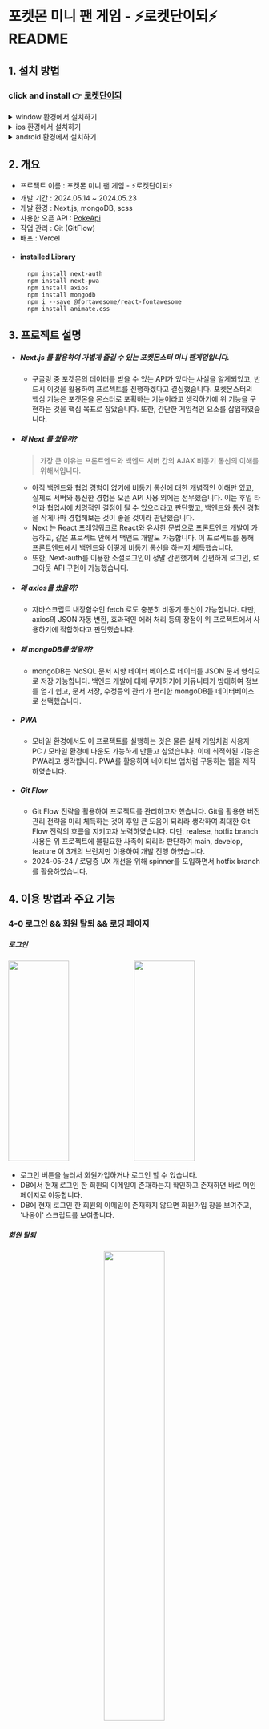 # 포켓몬 미니 팬 게임 - ⚡로켓단이되⚡ README

## 1. 설치 방법

### click and install 👉 [로켓단이되](https://pokemon-sigma-two.vercel.app/) 

<details>
  <summary>window 환경에서 설치하기</summary>
  <div align = 'center'>
    <img src='https://github.com/pvvng/pvvng.github.io/assets/112927193/85f131a5-41ae-496e-aa15-5db551236de4' width='33%' />
    <img src='https://github.com/pvvng/pvvng.github.io/assets/112927193/34e7f2a3-dbcd-484a-8136-89aff62374d1' width='33%' />
  </div>
</details>

<details>
  <summary>ios 환경에서 설치하기</summary>
  <div>
    <img src='https://github.com/pvvng/pokemon_game_with_nextjs/assets/112927193/4a3d0958-72e5-48a2-ab56-52ac3f99ed0f' width='31%' />
        <img align='top' src='https://github.com/pvvng/pokemon_game_with_nextjs/assets/112927193/1b0aa4ce-126b-4db6-8c85-1655f9edad7c' width='33%'/>
        <img align='top' src='https://github.com/pvvng/pokemon_game_with_nextjs/assets/112927193/59db49ff-5b50-477a-afaa-1b86c2fb00dc' width = '33%'/>
  </div>
</details>

<details>
  <summary>android 환경에서 설치하기</summary>
  <div align='center'>
    <img src='https://github.com/pvvng/pokemon_game_with_nextjs/assets/112927193/99d8824b-ba02-4cf0-897d-430c45a55176' width='30%' />
  </div>
</details>

## 2. 개요
- 프로젝트 이름 : 포켓몬 미니 팬 게임 - ⚡로켓단이되⚡
- 개발 기간 : 2024.05.14 ~ 2024.05.23
- 개발 환경 : Next.js, mongoDB, scss
- 사용한 오픈 API : [PokeApi](https://pokeapi.co/)
- 작업 관리 : Git (GitFlow)
- 배포 : Vercel  
- #### installed Library
        npm install next-auth
        npm install next-pwa
        npm install axios
        npm install mongodb
        npm i --save @fortawesome/react-fontawesome
        npm install animate.css

## 3. 프로젝트 설명

- ##### Next.js 를 활용하여 가볍게 즐길 수 있는 포켓몬스터 미니 팬게임입니다.
  - 구글링 중 포켓몬의 데이터를 받을 수 있는 API가 있다는 사실을 알게되었고, 반드시 이것을 활용하여 프로젝트를 진행하겠다고 결심했습니다. 포켓몬스터의 핵심 기능은 포켓몬을 몬스터로 포획하는 기능이라고 생각하기에 위 기능을 구현하는 것을 핵심 목표로 잡았습니다. 또한, 간단한 게임적인 요소를 삽입하였습니다.

- ##### 왜 Next 를 썼을까?
    > 가장 큰 이유는 프론트엔드와 백엔드 서버 간의 AJAX 비동기 통신의 이해를 위해서입니다.
      
    - 아직 백엔드와 협업 경험이 없기에 비동기 통신에 대한 개념적인 이해만 있고, 실제로 서버와 통신한 경험은 오픈 API 사용 외에는 전무했습니다. 이는 후일 타인과 협업시에 치명적인 결점이 될 수 있으리라고 판단했고, 백엔드와 통신 경험을 작게나마 경험해보는 것이 좋을 것이라 판단했습니다.
    - Next 는 React 프레임워크로 React와 유사한 문법으로 프론트엔드 개발이 가능하고, 같은 프로젝트 안에서 백앤드 개발도 가능합니다. 이 프로젝트를 통해 프론트엔드에서 백엔드와 어떻게 비동기 통신을 하는지 체득했습니다.
    - 또한, Next-auth를 이용한 소셜로그인이 정말 간편했기에 간편하게 로그인, 로그아웃 API 구현이 가능했습니다.

- ##### 왜 axios를 썼을까?
    - 자바스크립트 내장함수인 fetch 로도 충분히 비동기 통신이 가능합니다. 다만, axios의 JSON 자동 변환, 효과적인 에러 처리 등의 장점이 위 프로젝트에서 사용하기에 적합하다고 판단했습니다.
 
- ##### 왜 mongoDB를 썼을까?
    - mongoDB는 NoSQL 문서 지향 데이터 베이스로 데이터를 JSON 문서 형식으로 저장 가능합니다. 백엔드 개발에 대해 무지하기에 커뮤니티가 방대하여 정보를 얻기 쉽고, 문서 저장, 수정등의 관리가 편리한 mongoDB를 데이터베이스로 선택했습니다.
 
- ##### PWA
    - 모바일 환경에서도 이 프로젝트를 실행하는 것은 물론 실제 게임처럼 사용자 PC / 모바일 환경에 다운도 가능하게 만들고 싶었습니다. 이에 최적화된 기능은 PWA라고 생각합니다. PWA를 활용하여 네이티브 앱처럼 구동하는 웹을 제작하였습니다.
 
- ##### Git Flow
    - Git Flow 전략을 활용하여 프로젝트를 관리하고자 했습니다. Git을 활용한 버전 관리 전략을 미리 체득하는 것이 후일 큰 도움이 되리라 생각하여 최대한 Git Flow 전략의 흐름을 지키고자 노력하였습니다. 다만, realese, hotfix branch 사용은 위 프로젝트에 불필요한 사족이 되리라 판단하여 main, develop, feature 이 3개의 브런치만 이용하여 개발 진행 하였습니다.
    - 2024-05-24 / 로딩중 UX 개선을 위해 spinner를 도입하면서 hotfix branch를 활용하였습니다.

## 4. 이용 방법과 주요 기능

### 4-0 로그인 && 회원 탈퇴 && 로딩 페이지

##### 로그인

<div>
  <img src='https://github.com/pvvng/pokemon_game_with_nextjs/assets/112927193/e62c0135-0e58-4813-bb16-98bdb5f32b24' width='49%' height='400px'/>

  <img src='https://github.com/pvvng/pokemon_game_with_nextjs/assets/112927193/394c6247-5ea5-4a0f-9c52-45a15a17588e' width='49%' height='400px' />
</div>

- 로그인 버튼을 눌러서 회원가입하거나 로그인 할 수 있습니다.
- DB에서 현재 로그인 한 회원의 이메일이 존재하는지 확인하고 존재하면 바로 메인페이지로 이동합니다. 
- DB에 현재 로그인 한 회원의 이메일이 존재하지 않으면 회원가입 창을 보여주고, '나옹이' 스크립트를 보여줍니다.

##### 회원 탈퇴

<div align='center'>
    <img src='https://github.com/pvvng/pokemon_game_with_nextjs/assets/112927193/da1dfd17-5f2e-4716-9f1c-0e3fcdcb9c8e' width='49%'/>
</div>

  - 회원 탈퇴 버튼을 누르면 DB에 저장된 유저 관련 데이터가 모두 삭제됩니다.

##### 로딩 페이지

<div>
  <img src='https://github.com/pvvng/pokemon_game_with_nextjs/assets/112927193/e5a36325-ccab-44ce-bcb4-9b14f8687fa8' width='49%'/>

  <img src='https://github.com/pvvng/pokemon_game_with_nextjs/assets/112927193/705c10a9-ccba-4147-ab94-3b839a912f2a' width='49%' />
</div>

- 로딩페이지는 도감 페이지(/pokedex) 혹은 도감 상세페이지 (/pokedex/[detailid]) 로 이동할 때 호출됩니다. 로딩은 PokeApi 를 통한 데이터 get 요청이 완료되고, 전송된 데이터가 state에 저장되는 순간 종료됩니다. 왼쪽 사진은 도감 페이지로 이동할 때, 오른쪽 사진은 도감 상세페이지로 이동할 때 보이는 로딩 컴포넌트입니다.
  
----

### 4-1 마이페이지(/)

<div>
<img src = 'https://github.com/pvvng/pokemon_game_with_nextjs/assets/112927193/40d7cced-9cbc-4593-8c0a-d1869ed845cd' width='49%'/>

<img src = 'https://github.com/pvvng/pokemon_game_with_nextjs/assets/112927193/6fa0a463-9663-430b-b9c6-78a7ea4d04a3' width='49%' />  
</div>

- trip 페이지에서 잡은 포켓몬을 판매 가능합니다. 마이페이지의 '보유한 포켓몬' 탭에는 현재 보유중인 포켓몬을 보여줍니다. 이 탭에서 밀매 버튼을 클릭하면 500 골드와 악명 +1을 얻게되고, 해당 포켓몬은 DB에서 삭제됩니다. 또한, 밀매 버튼을 연속으로 클릭하는 것을 방지하기 위해 밀매 버튼을 클릭하면 모든 버튼을 잠시 안보이게 한 후, DB에서 포켓몬이 완전히 삭제된 후 다시 버튼을 보여줍니다.

- 마이페이지의 '보유 아이템' 탭에서는 현재 보유한 몬스터 볼들의 갯수를 알 수 있습니다. 더 구매하기 버튼을 누른다면 포켓몬 센터 페이지 (/trip/center) 페이지로 이동하고, 골드를 사용해 추가적인 몬스터볼 구매가 가능합니다.

----

### 도감페이지(/pokedex)

<div>
  <img src='https://github.com/pvvng/pokemon_game_with_nextjs/assets/112927193/8fe499dd-67fb-4b65-a7f8-17e88c7d58ab' width = '49%' />
  <img src='https://github.com/pvvng/pokemon_game_with_nextjs/assets/112927193/4d105fcc-a221-49a2-9521-f559b8997997' width = '49%' />

</div>

- 도감 페이지로 이동하면 PokeApi를 호출하여 50마리 포켓몬의 데이터를 불러옵니다. 불러온 데이터를 기반으로 포켓몬 카드를 html로 보여줍니다. 한번이라도 잡은 포켓몬은 흰색 바탕으로 보여주고, 잡은 적이 없는 포켓몬은 회색 바탕으로 보여줍니다.
  
- 도감 페이지 상단 검색 버튼을 클릭하여 도감 번호 혹은 이름으로 검색이 가능합니다.

<div align='center'>
<img src='https://github.com/pvvng/pokemon_game_with_nextjs/assets/112927193/51cb6319-12f3-4346-a04c-e944e1cd1801' width='49%' />
</div>

- 흰색 바탕의 포켓몬 카드를 클릭하면 상세 페이지로 이동합니다. 해당 페이지에서는 포켓몬의 구체적인 정보 확인이 가능합니다.  만약, 잡은적이 없는 포켓몬 카드를 클릭하면 alert 메시지를 띄웁니다.

----

### 여행페이지(/trip)

##### 여행지 페이지

<div>
  <img src='https://github.com/pvvng/pokemon_game_with_nextjs/assets/112927193/48159034-90ae-461e-80d6-2ed2f9e12c57' width='49%' />

<img src='https://github.com/pvvng/pokemon_game_with_nextjs/assets/112927193/872e2fb4-d8b4-4b2a-ab35-281021df29b9' width='49%' />

<img src='https://github.com/pvvng/pokemon_game_with_nextjs/assets/112927193/7d07fee2-1918-4eaa-a8fa-fbf5aed24674' width='49%' />

<img src='https://github.com/pvvng/pokemon_game_with_nextjs/assets/112927193/3c08806f-9010-4669-b4d7-74fc214c577e' width='49%' />
</div>

- 사용자는 trip 페이지 하단 버튼을 눌러 산, 바다, 시내 혹은 깊은 숲을 여행할 수 있습니다.
- 각 여행지에 맞는 서식지를 가진 포켓몬이 랜덤한 확률로 소환됩니다. (ex. 물가에 서식하는 포켓몬인 망나뇽은 바다 여행지에 소환됩니다. habitat.txt 파일에 해당 사항이 기재되어 있습니다.) 소환된 포켓몬은 각자 특수한 capture rate(잡을 확률) 을 가집니다.

<div align='center'>
<img src='https://github.com/pvvng/pokemon_game_with_nextjs/assets/112927193/323b2c59-0188-4ae4-8002-1daf55ed956b' width='50%'/> 
</div>

- 아주 드물게 전설의 포켓몬 (썬더, 파이어, 프리저, 뮤츠, 뮤) 가 출몰합니다. 이들은 서식지를 가리지 않으며 극도로 낮은 capture rate를 가집니다. 

<div>
<img src='https://github.com/pvvng/pokemon_game_with_nextjs/assets/112927193/dccc09b0-2723-4ff8-b021-a8230eafed50' width='49%'/>
<img src='https://github.com/pvvng/pokemon_game_with_nextjs/assets/112927193/033ba01c-af7d-4fc3-8bcb-488e3c5258aa' width='49%'/>  
</div>

- 상황에 맞게 어떤 몬스터 볼을 던질지 선택합니다. (기본 몬스터 볼 이외의 다른 몬스터 볼은 확률 증가의 효과가 존재합니다.)
- 사용자는 몬스터 볼을 던질때마다 javascript random() 함수를 통해서 1~100 사이 임의의 정수를 부여받습니다.
- 만약 부여받은 정수가 포켓몬의 capture rate보다 낮거나 같다면 포켓몬 포획을 성공적으로 마무리합니다. 이외의 상황에서 포켓몬은 도망갑니다.

##### 포켓몬 센터 페이지
<div align='center'>
<img src='https://github.com/pvvng/pokemon_game_with_nextjs/assets/112927193/e39e40bc-c3ca-4277-a5e4-8f55354fb122' width='49%'/>
</div>

- 포켓몬 센터 버튼을 클릭하면 몬스터볼 추가 구매를 할 수 있는 페이지(/trip/center)로 이동합니다. 구매 가능한 몬스터 볼의 최솟값은 0 입니다. input의 값을 직접 수정하거나, +, - 버튼을 클릭해서 몇개의 몬스터 볼을 구매할지 결정가능합니다.
- input의 default value는 0이고 input에는 숫자만 입력 가능하며 (+, - 사용불가), input값이 0 일때 사용자가 -버튼을 클릭하면 alert 메시지를 띄웁니다. 만약 사용자가 보유한 금액이 구매하고자 하는 금액보다 적으면 alert 메시지를 띄웁니다.

----

### 스크립트(/script)

<details>
  <summary>나옹이 스크립트</summary>
<div align='center'>
<img src = 'https://github.com/pvvng/pokemon_game_with_nextjs/assets/112927193/14b30519-1151-4d93-9d3e-e094e4a44244' width='49%' />  
</div>

- 회원가입을 최초로 하면 나오는 스크립트입니다. 정확히는 사용자의 악명이 0이고, DB에 저장된 사용자의 스크립트 수치가 0일때 등장합니다. 해당 스크립트를 모두 읽으면 DB의 사용자 스크립트 수치가 1로 변경됩니다.

</details>

<details>
  <summary>비주기 스크립트</summary>
<div>
<img src='https://github.com/pvvng/pokemon_game_with_nextjs/assets/112927193/bf462b8a-338f-4a4c-a546-a537f3648f45' width='49%' />
<img src='https://github.com/pvvng/pokemon_game_with_nextjs/assets/112927193/02debeed-8e9b-4c78-943a-b9b2ca43f244' width='49%'/>
</div>

- 사용자의 악명이 50 이상이고, 스크립트 수치가 1일때 등장하는 스크립트입니다. 해당 스크립트가 종료되면 스크립트 수치가 2로 변화합니다. 또한, 스크립트에서 사용자는 특별한 퀘스트를 부여받게 됩니다.

</details>

<details>
  <summary>비주기의 퀘스트 스크립트</summary>
<div align='center'>
  <img src='https://github.com/pvvng/pokemon_game_with_nextjs/assets/112927193/078bb902-49ac-4247-b859-f843bc1869c7' width='49%' />
</div>

- 사용자의 악명이 50 이상이고, 스크립트 수치가 2일때, trip 페이지의 오박사의 연구실(/trip/DrOhS-lab) 페이지에 입장하면 등장하는 스크립트입니다. 비주기의 퀘스트 (3가지 포켓몬 찾기) 를 해당 스크립트에서 완료할 수 있습니다. 성공적으로 퀘스트를 완료하면 유저에게 1000원과 악명 5 가 부여됩니다. 스크립트 수치는 3이 됩니다

<div>
  <img src='https://github.com/pvvng/pokemon_game_with_nextjs/assets/112927193/445ab687-2b3b-4b53-9971-6fc00fbc784f' width='49%' height= '210px' />
    <img src='https://github.com/pvvng/pokemon_game_with_nextjs/assets/112927193/6723f173-7746-4575-afa8-d4520a959489' width='49%' height= '210px' />
</div>

- 또한, 위 스크립트 완료를 기점으로 오박사의 말풍선 내용이 변경됩니다.
  
</details>

<details>
  <summary>한지우 스크립트</summary>
  <div align='center'>
  <img src='https://github.com/pvvng/pokemon_game_with_nextjs/assets/112927193/93617145-e912-4076-adef-cb8797fdb2b4' width='49%' />
    
  </div>

- 사용자의 악명이 100이고, 스크립트 수치가 3일 때 등장하는 스크립트입니다. 해당 스크립트가 종료되면 스크립트 수치가 4가 됩니다. 마이페이지로 redirect 되는 다른 스크립트와는 다르게 위 스크립트는 바로 엔딩 스크립트로 redirect 됩니다.
  
</details>

<details>
  <summary>엔딩 스크립트</summary>
  <div align='center'>
<img src='https://github.com/pvvng/pokemon_game_with_nextjs/assets/112927193/d519f2f4-927c-4a22-8c32-0ea5abe44e53' width='49%' />
    
  </div>
  
- 마지막 스크립트로 사용자의 악명이 100이고, 스크립트 수치가 4일때 등장하는 스크립트입니다. 해당 스크립트가 종료되면 사용자의 스크립트 수치가 5가 됩니다. 
  
</details>

## 5. 프로젝트 회고

- ### 5-1. 프로젝트 중 신경 쓴 부분

  - ##### 비동기 통신
    - 프로젝트의 목표가 비동기 통신의 이해였던 만큼 비동기 통신의 적극적 활용을 지향했습니다. fetch, axios 비동기 통신이 어떻게 동작하고 무엇을 반환하는지 받은 데이터의 가공과 저장 방법과 FE와 BE의 통신 방법과 REST API 를 이해하는 시간이 되었습니다. 또한, Promise, async, await 개념을 잘 알고 있다고 생각했는데, 막상 프로젝트에서 사용하려니까 제 공부가 헛되었다는 것을 깨달았습니다. 해당 프로젝트의 핵심 기능이 API를 통한 데이터 호출이었기에 이 3개 개념을 이해하는것은 필수였고, 처음부터 다시 공부하는 시간을 제대로 이해하는 시간을 가져야만 했습니다.
    - 저는 챗지피티를 활용한 나름의 공부법을 활용했습니다. 과정을 간략하게 말씀드리자면 제 코드에서 문제가 되는 부분이나 오류가 발생의 원인으로 추정되는 부분을 뽑고, 스스로 원인 추정을 한 다음 챗지피티의 의견을 묻습니다. 이 과정에서, 챗지피티가 하는 말은 믿어선 안된다. 라는 믿음을 가지고 구글링으로 얻은 다른 자료들과 교차 검증을 거쳤습니다. 교차 검증 후에 코드를 수정해보고 제대로 동작한다면 원인 분석을 시작했습니다. 
    - 가장 오랫동안 고민한 코드인 fetchData 코드의 핵심 기능을 정리한 링크입니다.
    [velog](https://velog.io/@pvvng/async%EC%99%80-await-Promise-%EB%B9%84%EB%8F%99%EA%B8%B0-%ED%86%B5%EC%8B%A0)

  - ##### 재사용 가능한 컴포넌트 / 함수
    - 이전에 진행한 토이 프로젝트 [불편한 가계부](https://github.com/pvvng/account_book_with_react) 에서 컴포넌트 구조화가 얼마나 중요한지 알게 되었습니다. 이번 프로젝트는 기획 단계에서 어떤 페이지에 어떤 기능이 필요한지, 어떤 함수가 전역적으로 사용될지를 노트에 적으면서 프로젝트 구조를 구체화했고, 그것을 프로젝트에 도입하면서 재사용이 가능한 컴포넌트와 함수를 제작했습니다. React 공부를 하면서 컴포넌트의 장점이 재사용이 가능하다는 것이라는 건 개념만 알고 있었고 실제로 장점이라 느낀 적은 없었는데, 이번 프로젝트에서 컴포넌트 / 함수 재사용의 위대함을 느꼈습니다. 코드를 짤 때 유사한 라인을 적는 것이 얼마나 피로한 일인지 알게 되었고, 이후에도 어떤 부분을 수정하면 더 깔끔한 코드를 만들 수 있을지 지속적으로 고민했습니다.
      
  - ##### 더 나은 사용자 경험
    위 프로젝트는 비동기 통신을 적극적으로 활용하기에 사용자에게 로딩 상황을 보여주는 것이 중요하다고 생각합니다. 네트워크 환경과 서버 환경에 따라 통신 속도는 크게 달라질 수 있기에 사용자가 피로감을 느끼지 않을 수 있도록 **사용자의 요청이 진행중이다** 라는 것을 확실하게 보여주고 싶었습니다. 따라서 bootstrap의 loading spinner를 로딩이 필요한 부분에 도입하였습니다.

    <div align='center'>
      <img src='https://github.com/pvvng/account_book_with_react/assets/112927193/6e0bcc15-ad69-4e75-b018-2eb01b557fb9' width='49%'/>
      <img src='https://github.com/pvvng/account_book_with_react/assets/112927193/94511282-1899-42d3-8e5b-f542bb1e9202' width='49%'/>
    </div>

- ### 5-1. 프로젝트 중 어려웠던 부분 && 프로젝트의 아쉬운 부분

  - ##### 비동기 통신


  - ##### Next.js
    - 프로젝트 기획 의도가 **React를 사용하여 프로젝트를 진행할 때, 비동기 통신이 내 발목을 잡아서는 안된다!** 였기 때문에 프로젝트 기획 당시 Next는 React의 대체품 정도였습니다. 하지만 프로젝트를 진행하면서 Next의 매력을 알아버리고 말았습니다. 특히, SSR에 최적이며 SEO에 특화된 Next 프레임워크이기에 그러한 장점을 활용하지 못하는 점이 아쉽습니다. 추후 이러한 Next의 장점을 살려보는 프로젝트를 기획해보고 싶습니다. 그리고, Next의 App Router 기능을 이용하면서 SPA 패러다임을 구현하지 못한 부분도 아쉽게 다가옵니다. 
      
  - ##### 성능 문제
    - 도감 페이지에 최초 접속할 때, 데이터를 최초로 추가 호출할 때, PokeApi로 부터 데이터를 받아오는 과정이 꽤나 오래 걸립니다. 이후 접속시에는 axios의 cache : 'force-cache' 기능을 통해 데이터 요청 대신 캐싱된 결과를 사용함으로 데이터 호출 시간을 비약적으로 줄일 수 있지만, 최초 접속시 시간이 오래 걸리는 것은 사용자 경험에 악영향을 미칠 것으로 판단됩니다.
   
  - #### 오류 기록
    - 프로젝트를 하면서 몇가지 오류가 발생했는데, 기록을 해두지 않아서 아쉽습니다. 기억해야 할 중요한 개념이나 코드 등은 블로그에 글로 정리해뒀지만, 자잘한 오류는 기록해두지 않아서 아쉽습니다. 

## 6. 후기
### 느낀 점
- 개인적으로 정말 재밌게 했던 프로젝트였습니다. 어렸을 때부터 즐겨 보던 포켓몬스터의 API가 있다는 사실도 신기했고, 그 데이터로 저만의 무언가를 만들 수 있다는 사실이 행복했습니다. 오류가 발생할 때마다 머리를 쥐어뜯으며 해결하는 과정도 지금 생각해보면 재밌었습니다. 정확히는 오류를 해결하는 것이 즐거웠던 걸지도 모르겠네요. 이번 프로젝트 목표였던 AJAX 통신 이해도 어느정도 달성한 것 같아서 꽤 만족합니다. 긴 글 읽어주셔서 감사합니다.
